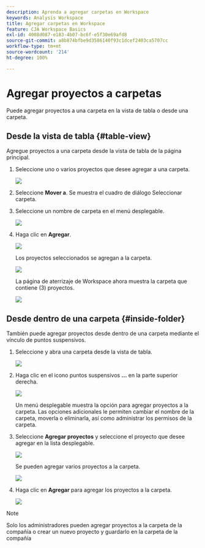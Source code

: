 ```yaml
---
description: Aprenda a agregar carpetas en Workspace
keywords: Analysis Workspace
title: Agregar carpetas en Workspace
feature: CJA Workspace Basics
exl-id: 4008d087-e183-4b07-bc6f-e5f30e69afd8
source-git-commit: a8b874bfbe9d3586140f93c1dcef2403ca5707cc
workflow-type: tm+mt
source-wordcount: '214'
ht-degree: 100%

---
```


# Agregar proyectos a carpetas

Puede agregar proyectos a una carpeta en la vista de tabla o desde una carpeta.

## Desde la vista de tabla {#table-view}

Agregue proyectos a una carpeta desde la vista de tabla de la página principal.

1. Seleccione uno o varios proyectos que desee agregar a una carpeta.

   ![](/help/analysis-workspace/build-workspace-project/assets/move-tv-selected.png)

1. Seleccione **Mover a**. Se muestra el cuadro de diálogo Seleccionar carpeta.

1. Seleccione un nombre de carpeta en el menú desplegable.

   ![](/help/analysis-workspace/build-workspace-project/assets/move-select-folder.png)

1. Haga clic en **Agregar**.

   ![](/help/analysis-workspace/build-workspace-project/assets/move-add.png)

   Los proyectos seleccionados se agregan a la carpeta.

   ![](/help/analysis-workspace/build-workspace-project/assets/move-projects-added.png)

   La página de aterrizaje de Workspace ahora muestra la carpeta que contiene (3) proyectos.

   ![](/help/analysis-workspace/build-workspace-project/assets/move-folders-updated.png)

## Desde dentro de una carpeta {#inside-folder}

También puede agregar proyectos desde dentro de una carpeta mediante el vínculo de puntos suspensivos.

1. Seleccione y abra una carpeta desde la vista de tabla.

   ![](/help/analysis-workspace/build-workspace-project/assets/move-open-folder.png)

1. Haga clic en el icono puntos suspensivos **...** en la parte superior derecha.

   ![](/help/analysis-workspace/build-workspace-project/assets/add-projects-elipsis.png)

   Un menú desplegable muestra la opción para agregar proyectos a la carpeta. Las opciones adicionales le permiten cambiar el nombre de la carpeta, moverla o eliminarla, así como administrar los permisos de la carpeta.

1. Seleccione **Agregar proyectos** y seleccione el proyecto que desee agregar en la lista desplegable.

   ![](/help/analysis-workspace/build-workspace-project/assets/select-add-projects.png)

   Se pueden agregar varios proyectos a la carpeta.

   ![](/help/analysis-workspace/build-workspace-project/assets/move-add-multiple-projects.png)

1. Haga clic en **Agregar** para agregar los proyectos a la carpeta.

   ![](/help/analysis-workspace/build-workspace-project/assets/move-added-items.png)


>[!NOTE]
>
>Solo los administradores pueden agregar proyectos a la carpeta de la compañía o crear un nuevo proyecto y guardarlo en la carpeta de la compañía
